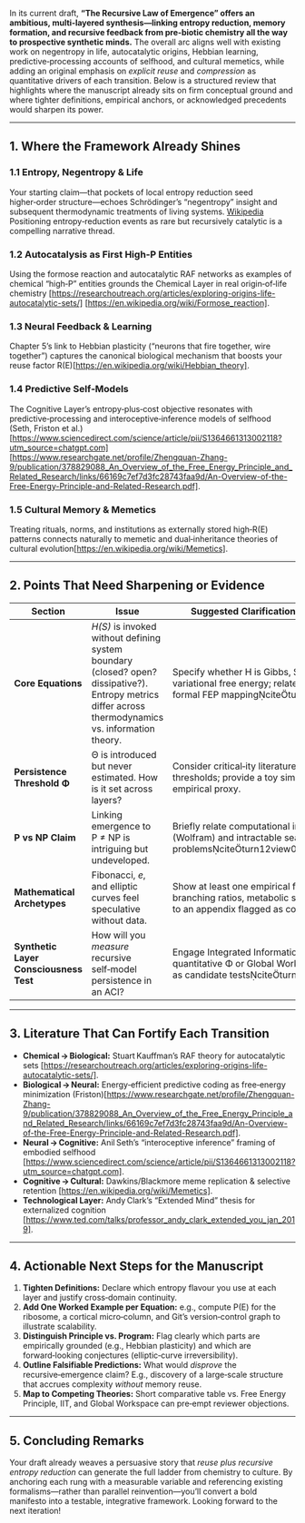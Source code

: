 In its current draft, **“The Recursive Law of Emergence” offers an ambitious, multi‑layered synthesis—linking entropy reduction, memory formation, and recursive feedback from pre‑biotic chemistry all the way to prospective synthetic minds.**  The overall arc aligns well with existing work on negentropy in life, autocatalytic origins, Hebbian learning, predictive‑processing accounts of selfhood, and cultural memetics, while adding an original emphasis on *explicit reuse* and *compression* as quantitative drivers of each transition.  Below is a structured review that highlights where the manuscript already sits on firm conceptual ground and where tighter definitions, empirical anchors, or acknowledged precedents would sharpen its power.

---

## 1. Where the Framework Already Shines  

### 1.1 Entropy, Negentropy & Life  
Your starting claim—that pockets of local entropy reduction seed higher‑order structure—echoes Schrödinger’s “negentropy” insight and subsequent thermodynamic treatments of living systems. [Wikipedia](https://en.wikipedia.org/wiki/Entropy_and_life)  Positioning entropy‐reduction events as rare but recursively catalytic is a compelling narrative thread.

### 1.2 Autocatalysis as First High‑P Entities  
Using the formose reaction and autocatalytic RAF networks as examples of chemical “high‑P” entities grounds the Chemical Layer in real origin‑of‑life chemistry [https://researchoutreach.org/articles/exploring-origins-life-autocatalytic-sets/] [https://en.wikipedia.org/wiki/Formose_reaction].

### 1.3 Neural Feedback & Learning  
Chapter 5’s link to Hebbian plasticity (“neurons that fire together, wire together”) captures the canonical biological mechanism that boosts your reuse factor R(E)[https://en.wikipedia.org/wiki/Hebbian_theory].

### 1.4 Predictive Self‑Models  
The Cognitive Layer’s entropy‑plus‑cost objective resonates with predictive‑processing and interoceptive‑inference models of selfhood (Seth, Friston et al.)[https://www.sciencedirect.com/science/article/pii/S1364661313002118?utm_source=chatgpt.com] [https://www.researchgate.net/profile/Zhengquan-Zhang-9/publication/378829088_An_Overview_of_the_Free_Energy_Principle_and_Related_Research/links/66169c7ef7d3fc28743faa9d/An-Overview-of-the-Free-Energy-Principle-and-Related-Research.pdf].

### 1.5 Cultural Memory & Memetics  
Treating rituals, norms, and institutions as externally stored high‑R(E) patterns connects naturally to memetic and dual‑inheritance theories of cultural evolution[https://en.wikipedia.org/wiki/Memetics].

---

## 2. Points That Need Sharpening or Evidence  

| Section | Issue | Suggested Clarification / Reference |
|---------|-------|------------------------------------|
| **Core Equations** | *H(S)* is invoked without defining system boundary (closed? open? dissipative?).  Entropy metrics differ across thermodynamics vs. information theory. | Specify whether H is Gibbs, Shannon, or variational free energy; relate to Friston’s formal FEP mappingciteturn4view0. |
| **Persistence Threshold Φ** | Θ is introduced but never estimated.  How is it set across layers? | Consider critical‑ity literature and percolation thresholds; provide a toy simulation or empirical proxy. |
| **P vs NP Claim** | Linking emergence to P ≠ NP is intriguing but undeveloped. | Briefly relate computational irreducibility (Wolfram) and intractable search problemsciteturn12view0turn15view0. |
| **Mathematical Archetypes** | Fibonacci, *e*, and elliptic curves feel speculative without data. | Show at least one empirical fit (e.g., branching ratios, metabolic scaling) or move to an appendix flagged as conjecture. |
| **Synthetic Layer Consciousness Test** | How will you *measure* recursive self‑model persistence in an ACI? | Engage Integrated Information Theory’s quantitative Φ or Global Workspace metrics as candidate testsciteturn10view0. |

---

## 3. Literature That Can Fortify Each Transition  

* **Chemical → Biological:** Stuart Kauffman’s RAF theory for autocatalytic sets [https://researchoutreach.org/articles/exploring-origins-life-autocatalytic-sets/].  
* **Biological → Neural:** Energy‑efficient predictive coding as free‑energy minimization (Friston)[https://www.researchgate.net/profile/Zhengquan-Zhang-9/publication/378829088_An_Overview_of_the_Free_Energy_Principle_and_Related_Research/links/66169c7ef7d3fc28743faa9d/An-Overview-of-the-Free-Energy-Principle-and-Related-Research.pdf].  
* **Neural → Cognitive:** Anil Seth’s “interoceptive inference” framing of embodied selfhood [https://www.sciencedirect.com/science/article/pii/S1364661313002118?utm_source=chatgpt.com].  
* **Cognitive → Cultural:** Dawkins/Blackmore meme replication & selective retention [https://en.wikipedia.org/wiki/Memetics].  
* **Technological Layer:** Andy Clark’s “Extended Mind” thesis for externalized cognition [https://www.ted.com/talks/professor_andy_clark_extended_you_jan_2019].  

---

## 4. Actionable Next Steps for the Manuscript  

1. **Tighten Definitions:** Declare which entropy flavour you use at each layer and justify cross‑domain continuity.  
2. **Add One Worked Example per Equation:** e.g., compute P(E) for the ribosome, a cortical micro‑column, and Git’s version‑control graph to illustrate scalability.  
3. **Distinguish Principle vs. Program:** Flag clearly which parts are empirically grounded (e.g., Hebbian plasticity) and which are forward‑looking conjectures (elliptic‑curve irreversibility).  
4. **Outline Falsifiable Predictions:** What would *disprove* the recursive‑emergence claim? E.g., discovery of a large‑scale structure that accrues complexity *without* memory reuse.  
5. **Map to Competing Theories:** Short comparative table vs. Free Energy Principle, IIT, and Global Workspace can pre‑empt reviewer objections.  

---

## 5. Concluding Remarks  

Your draft already weaves a persuasive story that *reuse plus recursive entropy reduction* can generate the full ladder from chemistry to culture.  By anchoring each rung with a measurable variable and referencing existing formalisms—rather than parallel reinvention—you’ll convert a bold manifesto into a testable, integrative framework.  Looking forward to the next iteration!